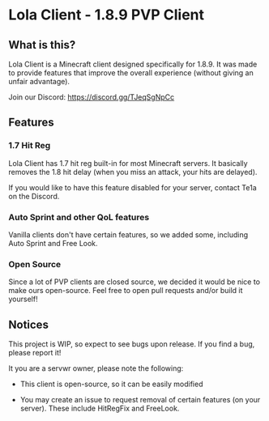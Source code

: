 # Lola Client - 1.8.9 PVP Client
## What is this?
Lola Client is a Minecraft client designed specifically for 1.8.9. It was made to provide features that improve the overall experience (without giving an unfair advantage).

Join our Discord: https://discord.gg/TJeqSgNpCc

## Features
### 1.7 Hit Reg
Lola Client has 1.7 hit reg built-in for most Minecraft servers. It basically removes the 1.8 hit delay (when you miss an attack, your hits are delayed). 

If you would like to have this feature disabled for your server, contact Te1a on the Discord.

### Auto Sprint and other QoL features
Vanilla clients don't have certain features, so we added some, including Auto Sprint and Free Look.

### Open Source
Since a lot of PVP clients are closed source, we decided it would be nice to make ours open-source. Feel free to open pull requests and/or build it yourself!

## Notices
This project is WIP, so expect to see bugs upon release. If you find a bug, please report it!

It you are a servwr owner, please note the following:

- This client is open-source, so it can be easily modified

- You may create an issue to request removal of certain features (on your server). These include HitRegFix and FreeLook.
